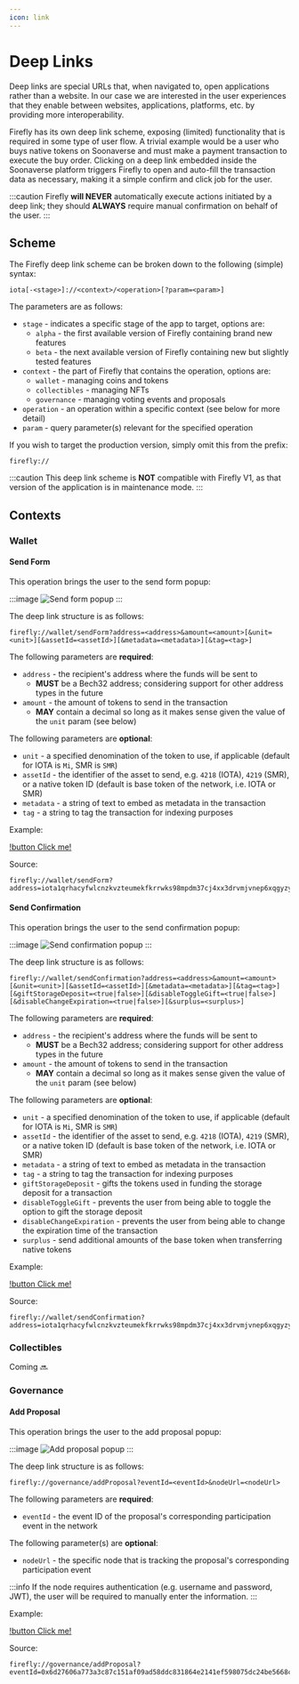```yaml
---
icon: link
---
```


# Deep Links

Deep links are special URLs that, when navigated to, open
applications rather than a website.
In our case we are interested in the user experiences that they enable
between websites, applications, platforms, etc. by providing more interoperability.

Firefly has its own deep link scheme, exposing (limited) functionality that is required in
some type of user flow. A trivial example would be a user who buys native tokens on Soonaverse and
must make a payment transaction to execute the buy order. Clicking on a deep link embedded inside the
Soonaverse platform triggers Firefly to open and auto-fill the transaction data as necessary, making it
a simple confirm and click job for the user.

:::caution
Firefly **will NEVER** automatically execute actions initiated by a deep link; they should **ALWAYS** require manual
confirmation on behalf of the user.
:::

## Scheme

The Firefly deep link scheme can be broken down to the following (simple) syntax:

```
iota[-<stage>]://<context>/<operation>[?param=<param>]
```

The parameters are as follows:

-   `stage` - indicates a specific stage of the app to target, options are:
    -   `alpha` - the first available version of Firefly containing brand new features
    -   `beta` - the next available version of Firefly containing new but slightly tested features
-   `context` - the part of Firefly that contains the operation, options are:
    -   `wallet` - managing coins and tokens
    -   `collectibles` - managing NFTs
    -   `governance` - managing voting events and proposals
-   `operation` - an operation within a specific context (see below for more detail)
-   `param` - query parameter(s) relevant for the specified operation

If you wish to target the production version, simply omit this from the prefix:

```
firefly://
```

:::caution
This deep link scheme is **NOT** compatible with Firefly V1, as that version of the application is in maintenance mode.
:::

## Contexts

### Wallet

#### Send Form

This operation brings the user to the send form popup:

:::image
![](../static/send-form-popup.png 'Send form popup')
:::

The deep link structure is as follows:

```
firefly://wallet/sendForm?address=<address>&amount=<amount>[&unit=<unit>][&assetId=<assetId>][&metadata=<metadata>][&tag=<tag>]
```

The following parameters are **required**:

-   `address` - the recipient's address where the funds will be sent to
    -   **MUST** be a Bech32 address; considering support for other address types in the future
-   `amount` - the amount of tokens to send in the transaction
    -   **MAY** contain a decimal so long as it makes sense given the value of the `unit` param (see below)

The following parameters are **optional**:

-   `unit` - a specified denomination of the token to use, if applicable (default for IOTA is `Mi`, SMR is `SMR`)
-   `assetId` - the identifier of the asset to send, e.g. `4218` (IOTA), `4219` (SMR), or a native token ID (default is base token of the network, i.e. IOTA or SMR)
-   `metadata` - a string of text to embed as metadata in the transaction
-   `tag` - a string to tag the transaction for indexing purposes

Example:

[!button Click me!](firefly://wallet/sendForm?address=iota1qrhacyfwlcnzkvzteumekfkrrwks98mpdm37cj4xx3drvmjvnep6xqgyzyx&amount=10&unit=Gi)

Source:

```
firefly://wallet/sendForm?address=iota1qrhacyfwlcnzkvzteumekfkrrwks98mpdm37cj4xx3drvmjvnep6xqgyzyx&amount=10&unit=Gi
```

#### Send Confirmation

This operation brings the user to the send confirmation popup:

:::image
![](../static/send-confirmation-popup.png 'Send confirmation popup')
:::

The deep link structure is as follows:

```
firefly://wallet/sendConfirmation?address=<address>&amount=<amount>[&unit=<unit>][&assetId=<assetId>][&metadata=<metadata>][&tag=<tag>][&giftStorageDeposit=<true|false>][&disableToggleGift=<true|false>][&disableChangeExpiration=<true|false>][&surplus=<surplus>]
```

The following parameters are **required**:

-   `address` - the recipient's address where the funds will be sent to
    -   **MUST** be a Bech32 address; considering support for other address types in the future
-   `amount` - the amount of tokens to send in the transaction
    -   **MAY** contain a decimal so long as it makes sense given the value of the `unit` param (see below)

The following parameters are **optional**:

-   `unit` - a specified denomination of the token to use, if applicable (default for IOTA is `Mi`, SMR is `SMR`)
-   `assetId` - the identifier of the asset to send, e.g. `4218` (IOTA), `4219` (SMR), or a native token ID (default is base token of the network, i.e. IOTA or SMR)
-   `metadata` - a string of text to embed as metadata in the transaction
-   `tag` - a string to tag the transaction for indexing purposes
-   `giftStorageDeposit` - gifts the tokens used in funding the storage deposit for a transaction
-   `disableToggleGift` - prevents the user from being able to toggle the option to gift the storage deposit
-   `disableChangeExpiration` - prevents the user from being able to change the expiration time of the transaction
-   `surplus` - send additional amounts of the base token when transferring native tokens

Example:

[!button Click me!](firefly://wallet/sendForm?address=iota1qrhacyfwlcnzkvzteumekfkrrwks98mpdm37cj4xx3drvmjvnep6xqgyzyx&amount=10&unit=Gi&giftStorageDeposit=true&surplus=1&metadata=Take%20my%20money)

Source:

```
firefly://wallet/sendConfirmation?address=iota1qrhacyfwlcnzkvzteumekfkrrwks98mpdm37cj4xx3drvmjvnep6xqgyzyx&amount=10&unit=Gi&giftStorageDeposit=true&disableToggleGift=true&surplus=1&metadata=Take%20my%20money
```

### Collectibles

Coming :soon:

### Governance

#### Add Proposal

This operation brings the user to the add proposal popup:

:::image
![](../static/add-proposal-popup.png 'Add proposal popup')
:::

The deep link structure is as follows:

```
firefly://governance/addProposal?eventId=<eventId>&nodeUrl=<nodeUrl>
```

The following parameters are **required**:

-   `eventId` - the event ID of the proposal's corresponding participation event in the network

The following parameter(s) are **optional**:

-   `nodeUrl` - the specific node that is tracking the proposal's corresponding participation event

:::info
If the node requires authentication (e.g. username and password, JWT), the user will be required
to manually enter the information.
:::

Example:

[!button Click me!](firefly://governance/addProposal?eventId=0x6d27606a773a3c87c151af09ad58ddc831864e2141ef598075dc24be5668ca7f7f&nodeUrl=https://api.testnet.shimmer.network)

Source:

```
firefly://governance/addProposal?eventId=0x6d27606a773a3c87c151af09ad58ddc831864e2141ef598075dc24be5668ca7f7f&nodeUrl=https://api.testnet.shimmer.network
```

<style>
  .image {
    margin: auto;
    max-width: 420px;
  }
</style>
